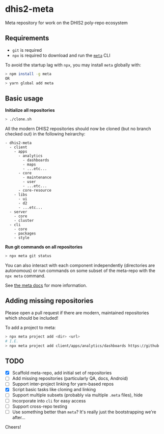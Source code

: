 # dhis2-meta
Meta repository for work on the DHIS2 poly-repo ecosystem

## Requirements

* `git` is required
* `npx` is required to download and run the [`meta`](https://github.com/mateodelnorte/meta) CLI

To avoid the startup lag with `npx`, you may install `meta` globally with:

```sh
> npm install -g meta
OR
> yarn global add meta
```

## Basic usage

**Initialize all repositories**

```sh
> ./clone.sh
```

All the modern DHIS2 repositories should now be cloned (but no branch checked out) in the following heirarchy:

```
- dhis2-meta
  - client
    - apps
      - analytics
        - dashboards
        - maps
        - ...etc...
      - core
        - maintenance
        - user
        - ...etc...
      - core-resource
    - libs
      - ui
      - d2
      - ...etc...
  - server
    - core
    - cluster
  - cli
    - core
    - packages
    - style
```

**Run git commands on all repositories**

```sh
> npx meta git status
```

You can also interact with each component independently (directories are autonomous)
or run commands on some subset of the meta-repo with the `npx meta` command.

See [the meta docs](https://github.com/mateodelnorte/meta) for more information.

## Adding missing repositories

Please open a pull request if there are modern, maintained repositories which should be included!

To add a project to meta:

```sh
> npx meta project add <dir> <url>
# I.E.
> npx meta project add client/apps/analytics/dashboards https://github.com/dhis2/dashboards-app
```

## TODO

* [x] Scaffold meta-repo, add initial set of repositories
* [ ] Add missing repositories (particularly QA, docs, Android)
* [ ] Support inter-project linking for yarn-based repos
* [x] Script basic tasks like cloning and linking
* [ ] Support multiple subsets (probably via multiple `.meta` files), hide 
* [ ] Incorporate into `cli` for easy access
* [ ] Support cross-repo testing
* [ ] Use something better than `meta`?  It's really just the bootstrapping we're after...

Cheers!
